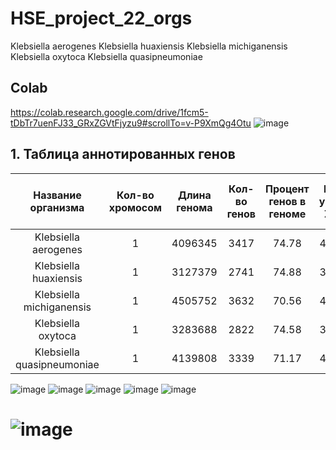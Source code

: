 # HSE_project_22_orgs
Klebsiella aerogenes
Klebsiella huaxiensis
Klebsiella michiganensis
Klebsiella oxytoca
Klebsiella quasipneumoniae
## Colab
https://colab.research.google.com/drive/1fcm5-tDbTr7uenFJ33_GRxZGVtFjyzu9#scrollTo=v-P9XmQg4Otu
![image](https://user-images.githubusercontent.com/61352475/173180743-a8e8c3f2-15d4-4d13-a2c2-c1b07b9ca760.png)

## 1. Таблица аннотированных генов
|Название организма             |Кол-во хромосом|Длина генома|Кол-во генов |Процент генов в геноме |Кол-во участков Z-ДНК|Кол-во участков Z-ДНК* |Общая длина участков Z-ДНК*  |
|:-----------------------------:|:-------------:|:----------:|:-----------:|:---------------------:|:---------------------:|:---------------------:|:---------------------------:|
|Klebsiella aerogenes      |1              |4096345     |3417         |74.78                  |4096345                |1848                   |18642                        |
|Klebsiella huaxiensis|1              |3127379     |2741         |74.88                  |3127379                |1191                   |11872                        |
|Klebsiella michiganensis |1              |4505752     |3632         |70.56                  |4563885                |1610                   |16364                        |
|Klebsiella oxytoca      |1              |3283688     |2822         |74.58                  |3283688                |1407                   |14016                        |
|Klebsiella quasipneumoniae|1              |4139808     |3339         |71.17                  |4139808                |1544                   |15588                        |

![image](https://user-images.githubusercontent.com/61352475/173182533-dfcab788-ce6c-4d6b-b61c-fb7cc066a9c1.png)
![image](https://user-images.githubusercontent.com/61352475/173182541-a3cf0222-c77f-4989-a6bc-55b1124fc556.png)
![image](https://user-images.githubusercontent.com/61352475/173182550-08af196b-23fe-48ad-ab19-c7feffce2294.png)
![image](https://user-images.githubusercontent.com/61352475/173182555-48993480-ff7e-46e6-84c0-41e68acf129f.png)
![image](https://user-images.githubusercontent.com/61352475/173182570-6fb07a0b-e223-4705-b710-87abbf820e89.png)
# ![image](https://user-images.githubusercontent.com/61352475/173187352-80318126-94e6-49d8-a3f0-bfc1a607e67d.png)
